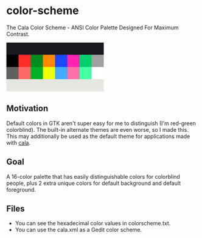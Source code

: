 # color-scheme
The Cala Color Scheme - ANSI Color Palette Designed For Maximum Contrast.

![Palette](palette.gif)

## Motivation
Default colors in GTK aren't super easy for me to distinguish (I'm red-green
colorblind).  The built-in alternate themes are even worse, so I made this.
This may additionally be used as the default theme for applications made with
[cala](https://github.com/libcala/cala).

## Goal
A 16-color palette that has easily distinguishable colors for colorblind people,
plus 2 extra unique colors for default background and default foreground.

## Files
- You can see the hexadecimal color values in colorscheme.txt.
- You can use the cala.xml as a Gedit color scheme.
